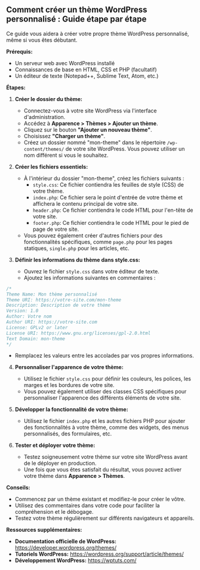 ##  Comment créer un thème WordPress personnalisé : Guide étape par étape

Ce guide vous aidera à créer votre propre thème WordPress personnalisé, même si vous êtes débutant. 

**Prérequis:**

* Un serveur web avec WordPress installé
* Connaissances de base en HTML, CSS et PHP (facultatif)
* Un éditeur de texte (Notepad++, Sublime Text, Atom, etc.)

**Étapes:**

1. **Créer le dossier du thème:**
    * Connectez-vous à votre site WordPress via l'interface d'administration.
    * Accédez à **Apparence > Thèmes > Ajouter un thème**.
    * Cliquez sur le bouton **"Ajouter un nouveau thème"**.
    * Choisissez **"Charger un thème"**.
    * Créez un dossier nommé  "mon-theme" dans le répertoire `/wp-content/themes/` de votre site WordPress. Vous pouvez utiliser un nom différent si vous le souhaitez.

2. **Créer les fichiers essentiels:**
    * À l'intérieur du dossier "mon-theme", créez les fichiers suivants :
        * `style.css`: Ce fichier contiendra les feuilles de style (CSS) de votre thème.
        * `index.php`: Ce fichier sera le point d'entrée de votre thème et affichera le contenu principal de votre site.
        * `header.php`: Ce fichier contiendra le code HTML pour l'en-tête de votre site.
        * `footer.php`: Ce fichier contiendra le code HTML pour le pied de page de votre site.
    * Vous pouvez également créer d'autres fichiers pour des fonctionnalités spécifiques, comme `page.php` pour les pages statiques, `single.php` pour les articles, etc.

3. **Définir les informations du thème dans style.css:**

    * Ouvrez le fichier `style.css` dans votre éditeur de texte.
    * Ajoutez les informations suivantes en commentaires :

 ```css
 /*
 Theme Name: Mon thème personnalisé
 Theme URI: https://votre-site.com/mon-theme
 Description: Description de votre thème
 Version: 1.0
 Author: Votre nom
 Author URI: https://votre-site.com
 License: GPLv2 or later
 License URI: https://www.gnu.org/licenses/gpl-2.0.html
 Text Domain: mon-theme
 */
 ```
 
* Remplacez les valeurs entre les accolades par vos propres informations.

4. **Personnaliser l'apparence de votre thème:**

    * Utilisez le fichier `style.css` pour définir les couleurs, les polices, les marges et les bordures de votre site.
    * Vous pouvez également utiliser des classes CSS spécifiques pour personnaliser l'apparence des différents éléments de votre site.

5. **Développer la fonctionnalité de votre thème:**

    * Utilisez le fichier `index.php` et les autres fichiers PHP pour ajouter des fonctionnalités à votre thème, comme des widgets, des menus personnalisés, des formulaires, etc.

6. **Tester et déployer votre thème:**

    * Testez soigneusement votre thème sur votre site WordPress avant de le déployer en production.
    * Une fois que vous êtes satisfait du résultat, vous pouvez activer votre thème dans **Apparence > Thèmes**.



**Conseils:**

* Commencez par un thème existant et modifiez-le pour créer le vôtre.
* Utilisez des commentaires dans votre code pour faciliter la compréhension et le débogage.
* Testez votre thème régulièrement sur différents navigateurs et appareils.


**Ressources supplémentaires:**

* **Documentation officielle de WordPress:** https://developer.wordpress.org/themes/
* **Tutoriels WordPress:** https://wordpress.org/support/article/themes/
* **Développement WordPress:** https://wptuts.com/


